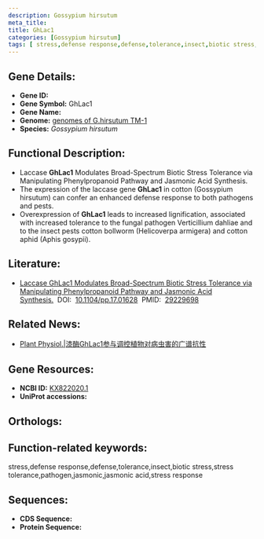 ```yaml
---
description: Gossypium hirsutum
meta_title:
title: GhLac1
categories: [Gossypium hirsutum]
tags: [ stress,defense response,defense,tolerance,insect,biotic stress,stress tolerance,pathogen,jasmonic,jasmonic acid,stress response ]
---
```


## Gene Details:
- **Gene ID:**	[]()
- **Gene Symbol:** GhLac1
- **Gene Name:** 
- **Genome:** [genomes of G.hirsutum TM-1]()
- **Species:** *Gossypium hirsutum*

## Functional Description:
   - Laccase **GhLac1** Modulates Broad-Spectrum Biotic Stress Tolerance via Manipulating Phenylpropanoid Pathway and Jasmonic Acid Synthesis.
   - The expression of the laccase gene **GhLac1** in cotton (Gossypium hirsutum) can confer an enhanced defense response to both pathogens and pests.
   - Overexpression of **GhLac1** leads to increased lignification, associated with increased tolerance to the fungal pathogen Verticillium dahliae and to the insect pests cotton bollworm (Helicoverpa armigera) and cotton aphid (Aphis gosypii).

## Literature:
   - [Laccase GhLac1 Modulates Broad-Spectrum Biotic Stress Tolerance via Manipulating Phenylpropanoid Pathway and Jasmonic Acid Synthesis.]( https://academic.oup.com/plphys/article/176/2/1808/6117409?login=true)&nbsp;&nbsp;DOI:&nbsp;&nbsp;[10.1104/pp.17.01628](https://academic.oup.com/plphys/article/176/2/1808/6117409?login=true)&nbsp;&nbsp;PMID:&nbsp;&nbsp;[29229698](https://pubmed.ncbi.nlm.nih.gov/29229698/)

## Related News:
   - [Plant Physiol.|漆酶GhLac1参与调控植物对病虫害的广谱抗性](https://mp.weixin.qq.com/s?__biz=MzIyOTY2NDYyNQ==&mid=2247487426&idx=1&sn=e0c2a93b3142e7f803ca183fac8c6c5f&chksm=e8be7ddcdfc9f4cac3928e551950665bf6708c8bccb9a6d40dd657b664551b24c271e269244d&scene=27#wechat_redirect)

## Gene Resources:
- **NCBI ID:** [KX822020.1](https://www.ncbi.nlm.nih.gov/gene/?term=KX822020.1)
- **UniProt accessions:** [](https://www.uniprot.org/uniprotkb//entry)

## Orthologs:


## Function-related keywords:
stress,defense response,defense,tolerance,insect,biotic stress,stress tolerance,pathogen,jasmonic,jasmonic acid,stress response

## Sequences:
- **CDS Sequence:**
- **Protein Sequence:**

